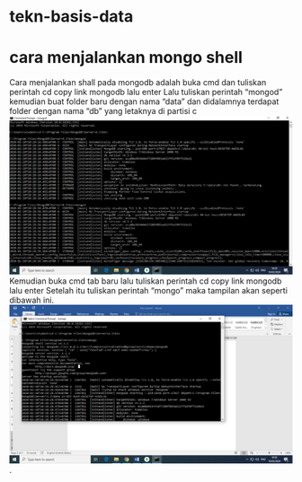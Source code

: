 # tekn-basis-data
# cara menjalankan mongo shell
Cara menjalankan shall pada mongodb adalah
buka cmd dan tuliskan perintah  cd <spasi> copy link mongodb lalu enter
Lalu tuliskan perintah “mongod” kemudian buat folder baru dengan nama “data” dan didalamnya terdapat  folder dengan nama “db” yang letaknya di partisi c
![mongo shell](shell1.png)
Kemudian buka cmd tab baru lalu tuliskan perintah  cd <spasi> copy link mongodb lalu enter
Setelah itu tuliskan perintah “mongo” maka tampilan akan seperti dibawah ini.
![mongo shell](shell2.png).
